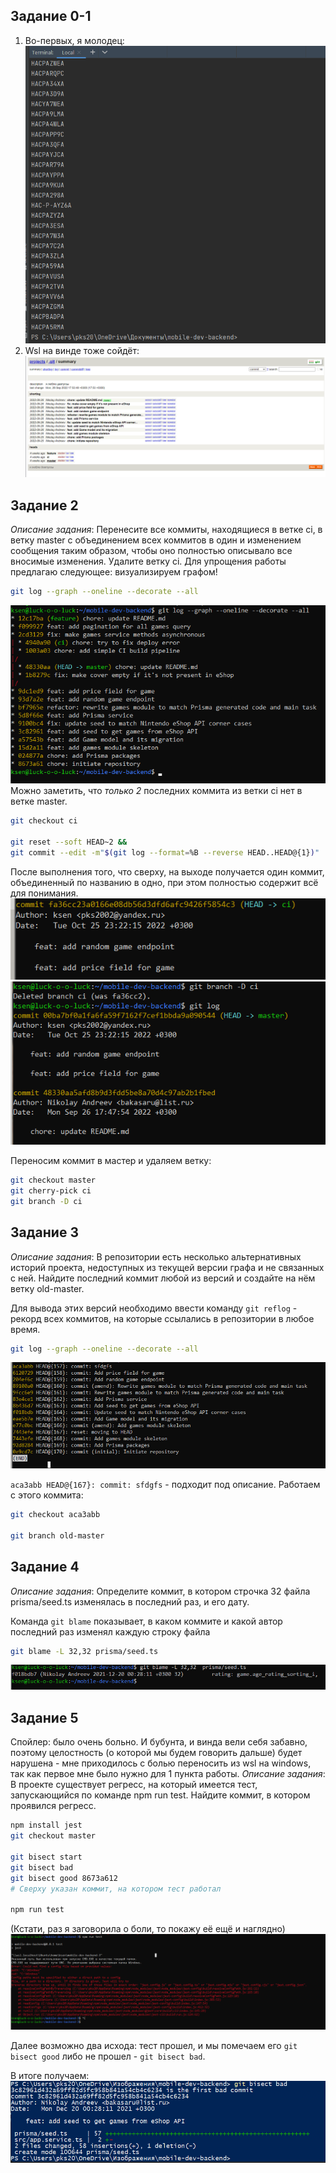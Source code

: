 ## Задание 0-1 ##
1. Во-первых, я молодец:
![avatar](./docs/0_1.png)
2. Wsl на винде тоже сойдёт:
![avatar](./docs/0_2.png)
## Задание 2 ##
_Описание задания_: Перенесите все коммиты, находящиеся в ветке ci, в ветку master с объединением всех коммитов в один и изменением сообщения таким образом, чтобы оно полностью описывало все вносимые изменения. Удалите ветку ci.
Для упрощения работы предлагаю следующее: визуализируем графом!
```bash
git log --graph --oneline --decorate --all
```
![avatar](./docs/2_1.png)
Можно заметить, что _только 2_ последних коммита из ветки ci нет в ветке master. 

```bash
git checkout ci

git reset --soft HEAD~2 && 
git commit --edit -m"$(git log --format=%B --reverse HEAD..HEAD@{1})"
```
После выполнения того, что сверху, на выходе получается один коммит, объединенный по названию в одно, при этом полностью содержит всё для понимания.
![avatar](./docs/2_2.png)
![avatar](./docs/2_3.png)

Переносим коммит в мастер и удаляем ветку:
```bash
git checkout master
git cherry-pick ci
git branch -D ci
```

## Задание 3 ##
_Описание задания_: В репозитории есть несколько альтернативных историй проекта, недоступных из текущей версии графа и не связанных с ней. Найдите последний коммит любой из версий и создайте на нём ветку old-master.

Для вывода этих версий необходимо ввести команду ```git reflog``` - рекорд всех коммитов, на которые ссылались в репозитории в любое время.

```bash
git log --graph --oneline --decorate --all
```
![avatar](./docs/3_1.png)

```aca3abb HEAD@{167}: commit: sfdgfs``` - подходит под описание. Работаем с этого коммита:

```bash
git checkout aca3abb

git branch old-master
```
## Задание 4 ##

_Описание задания_: Определите коммит, в котором строчка 32 файла prisma/seed.ts изменялась в последний раз, и его дату.

Команда ```git blame``` показывает, в каком коммите и какой автор последний раз изменял каждую строку файла

```bash
git blame -L 32,32 prisma/seed.ts
```

![avatar](./docs/4_1.png)

## Задание 5 ##
Спойлер: было очень больно. И бубунта, и винда вели себя забавно, поэтому целостность (о которой мы будем говорить дальше) будет нарушена - мне приходилось с болью переносить из wsl на windows, так как первое мне было нужно для 1 пункта работы.
_Описание задания_: В проекте существует регресс, на который имеется тест, запускающийся по команде npm run test. Найдите коммит, в котором проявился регресс.

```bash
npm install jest
git checkout master

git bisect start
git bisect bad
git bisect good 8673a612 
# Сверху указан коммит, на котором тест работал

npm run test
```

(Кстати, раз я заговорила о боли, то покажу её ещё и наглядно)
![avatar](./docs/5_1.png)

Далее возможно два исхода: тест прошел, и мы помечаем его ```git bisect good``` либо не прошел - ```git bisect bad```.

В итоге получаем: 
![avatar](./docs/5_2.png)
